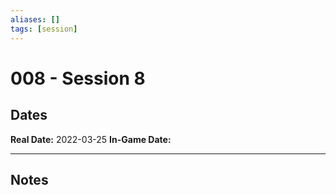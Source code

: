 ```yaml
---
aliases: []
tags: [session]
---
```

# 008 - Session 8
## Dates
**Real Date:** 2022-03-25
**In-Game Date:** 

---
## Notes


